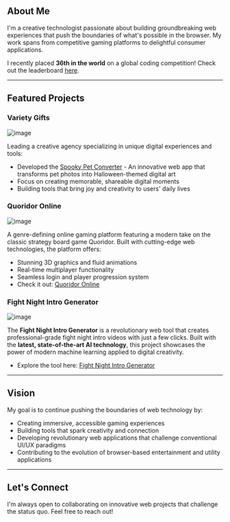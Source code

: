 ## About Me
I'm a creative technologist passionate about building groundbreaking web experiences that push the boundaries of what's possible in the browser. My work spans from competitive gaming platforms to delightful consumer applications.  

I recently placed **36th in the world** on a global coding competition! Check out the leaderboard [here](https://adventofcode.com/2024/leaderboard/day/4).

---

## Featured Projects

### Variety Gifts
![image](https://github.com/user-attachments/assets/429d258a-9489-41d0-a381-c4528b592ae5)

Leading a creative agency specializing in unique digital experiences and tools:
- Developed the [Spooky Pet Converter](https://www.variety.gifts/pet-converter) - An innovative web app that transforms pet photos into Halloween-themed digital art  
- Focus on creating memorable, shareable digital moments  
- Building tools that bring joy and creativity to users' daily lives  

### Quoridor Online
![image](https://github.com/user-attachments/assets/cc1accda-094f-4b10-97f5-9b5e11fdf6d1)

A genre-defining online gaming platform featuring a modern take on the classic strategy board game Quoridor. Built with cutting-edge web technologies, the platform offers:
- Stunning 3D graphics and fluid animations  
- Real-time multiplayer functionality  
- Seamless login and player progression system  
- Check it out: [Quoridor Online](https://www.quoridor-online.com)  

### Fight Night Intro Generator
![image](https://github.com/user-attachments/assets/48786903-b3c6-4ea2-9c0f-d6a33cd9519b)

The **Fight Night Intro Generator** is a revolutionary web tool that creates professional-grade fight night intro videos with just a few clicks. Built with the **latest, state-of-the-art AI technology**, this project showcases the power of modern machine learning applied to digital creativity.  
- Explore the tool here: [Fight Night Intro Generator](https://www.variety.gifts/intro)  

---

## Vision
My goal is to continue pushing the boundaries of web technology by:
- Creating immersive, accessible gaming experiences  
- Building tools that spark creativity and connection  
- Developing revolutionary web applications that challenge conventional UI/UX paradigms  
- Contributing to the evolution of browser-based entertainment and utility applications  

---

## Let's Connect
I'm always open to collaborating on innovative web projects that challenge the status quo. Feel free to reach out!  
